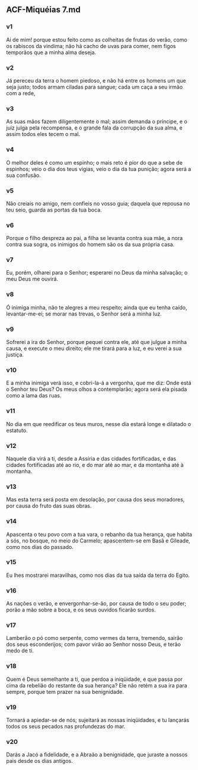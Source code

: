 ## ACF-Miquéias 7.md
### v1
 Ai de mim! porque estou feito como as colheitas de frutas do verão, como os rabiscos da vindima; não há cacho de uvas para comer, nem figos temporãos que a minha alma deseja.
### v2
 Já pereceu da terra o homem piedoso, e não há entre os homens um que seja justo; todos armam ciladas para sangue; cada um caça a seu irmão com a rede,
### v3
 As suas mãos fazem diligentemente o mal; assim demanda o príncipe, e o juiz julga pela recompensa, e o grande fala da corrupção da sua alma, e assim todos eles tecem o mal.
### v4
 O melhor deles é como um espinho; o mais reto é pior do que a sebe de espinhos; veio o dia dos teus vigias, veio o dia da tua punição; agora será a sua confusão.
### v5
 Não creiais no amigo, nem confieis no vosso guia; daquela que repousa no teu seio, guarda as portas da tua boca.
### v6
 Porque o filho despreza ao pai, a filha se levanta contra sua mãe, a nora contra sua sogra, os inimigos do homem são os da sua própria casa.
### v7
 Eu, porém, olharei para o Senhor; esperarei no Deus da minha salvação; o meu Deus me ouvirá.
### v8
 Ó inimiga minha, não te alegres a meu respeito; ainda que eu tenha caído, levantar-me-ei; se morar nas trevas, o Senhor será a minha luz.
### v9
 Sofrerei a ira do Senhor, porque pequei contra ele, até que julgue a minha causa, e execute o meu direito; ele me tirará para a luz, e eu verei a sua justiça.
### v10
 E a minha inimiga verá isso, e cobri-la-á a vergonha, que me diz: Onde está o Senhor teu Deus? Os meus olhos a contemplarão; agora será ela pisada como a lama das ruas.
### v11
 No dia em que reedificar os teus muros, nesse dia estará longe e dilatado o estatuto.
### v12
 Naquele dia virá a ti, desde a Assíria e das cidades fortificadas, e das cidades fortificadas até ao rio, e do mar até ao mar, e da montanha até à montanha.
### v13
 Mas esta terra será posta em desolação, por causa dos seus moradores, por causa do fruto das suas obras.
### v14
 Apascenta o teu povo com a tua vara, o rebanho da tua herança, que habita a sós, no bosque, no meio do Carmelo; apascentem-se em Basã e Gileade, como nos dias do passado.
### v15
 Eu lhes mostrarei maravilhas, como nos dias da tua saída da terra do Egito.
### v16
 As nações o verão, e envergonhar-se-ão, por causa de todo o seu poder; porão a mão sobre a boca, e os seus ouvidos ficarão surdos.
### v17
 Lamberão o pó como serpente, como vermes da terra, tremendo, sairão dos seus esconderijos; com pavor virão ao Senhor nosso Deus, e terão medo de ti.
### v18
 Quem é Deus semelhante a ti, que perdoa a iniqüidade, e que passa por cima da rebelião do restante da sua herança? Ele não retém a sua ira para sempre, porque tem prazer na sua benignidade.
### v19
 Tornará a apiedar-se de nós; sujeitará as nossas iniqüidades, e tu lançarás todos os seus pecados nas profundezas do mar.
### v20
 Darás a Jacó a fidelidade, e a Abraão a benignidade, que juraste a nossos pais desde os dias antigos.
